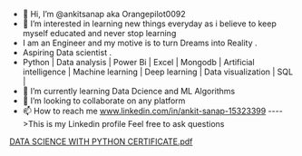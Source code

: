 - 👋 Hi, I’m @ankitsanap aka Orangepilot0092
- 👀 I’m interested in learning new things everyday as i believe to keep myself educated and never stop learning
- I am an Engineer and my motive is to turn Dreams into Reality . 
- Aspiring Data scientist .
- Python | Data analysis | Power Bi | Excel | Mongodb | Artificial intelligence | Machine learning | Deep learning | 
  Data visualization | SQL |
- 🌱 I’m currently learning Data Dcience and ML Algorithms
- 💞️ I’m looking to collaborate on any platform 
- 📫 How to reach me www.linkedin.com/in/ankit-sanap-15323399 ---->This is my Linkedin profile Feel free to ask questions 

<!---
ankitsanap/ankitsanap is a ✨ special ✨ repository because its `README.md` (this file) appears on your GitHub profile.
You can click the Preview link to take a look at your changes.
--->
  [DATA SCIENCE WITH PYTHON CERTIFICATE.pdf](https://github.com/ankitsanap/ankitsanap/files/8588643/DATA.SCIENCE.WITH.PYTHON.CERTIFICATE.pdf)
